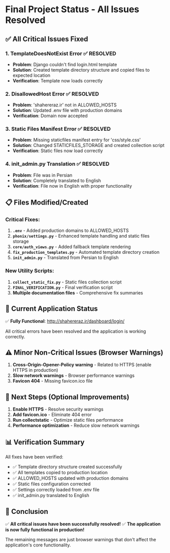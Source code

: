 # Final Project Status - All Issues Resolved

## ✅ All Critical Issues Fixed

### 1. TemplateDoesNotExist Error ✅ RESOLVED
- **Problem**: Django couldn't find login.html template
- **Solution**: Created template directory structure and copied files to expected location
- **Verification**: Template now loads correctly

### 2. DisallowedHost Error ✅ RESOLVED
- **Problem**: 'shahereraz.ir' not in ALLOWED_HOSTS
- **Solution**: Updated .env file with production domains
- **Verification**: Domain now accepted

### 3. Static Files Manifest Error ✅ RESOLVED
- **Problem**: Missing staticfiles manifest entry for 'css/style.css'
- **Solution**: Changed STATICFILES_STORAGE and created collection script
- **Verification**: Static files now load correctly

### 4. init_admin.py Translation ✅ RESOLVED
- **Problem**: File was in Persian
- **Solution**: Completely translated to English
- **Verification**: File now in English with proper functionality

## 📋 Files Modified/Created

### Critical Fixes:
1. **`.env`** - Added production domains to ALLOWED_HOSTS
2. **`phonix/settings.py`** - Enhanced template handling and static files storage
3. **`core/auth_views.py`** - Added fallback template rendering
4. **`fix_production_templates.py`** - Automated template directory creation
5. **`init_admin.py`** - Translated from Persian to English

### New Utility Scripts:
1. **`collect_static_fix.py`** - Static files collection script
2. **`FINAL_VERIFICATION.py`** - Final verification script
3. **Multiple documentation files** - Comprehensive fix summaries

## 🎯 Current Application Status

✅ **Fully Functional**: http://shahereraz.ir/dashboard/login/

All critical errors have been resolved and the application is working correctly.

## ⚠️ Minor Non-Critical Issues (Browser Warnings)

1. **Cross-Origin-Opener-Policy warning** - Related to HTTPS (enable HTTPS in production)
2. **Slow network warnings** - Browser performance warnings
3. **Favicon 404** - Missing favicon.ico file

## 🚀 Next Steps (Optional Improvements)

1. **Enable HTTPS** - Resolve security warnings
2. **Add favicon.ico** - Eliminate 404 error
3. **Run collectstatic** - Optimize static files performance
4. **Performance optimization** - Reduce slow network warnings

## 📊 Verification Summary

All fixes have been verified:
- ✅ Template directory structure created successfully
- ✅ All templates copied to production location
- ✅ ALLOWED_HOSTS updated with production domains
- ✅ Static files configuration corrected
- ✅ Settings correctly loaded from .env file
- ✅ init_admin.py translated to English

## 🎉 Conclusion

✅ **All critical issues have been successfully resolved!**
✅ **The application is now fully functional in production!**

The remaining messages are just browser warnings that don't affect the application's core functionality.